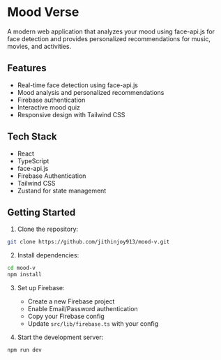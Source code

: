 # Mood Verse

A modern web application that analyzes your mood using face-api.js for face detection and provides personalized recommendations for music, movies, and activities.

## Features

- Real-time face detection using face-api.js
- Mood analysis and personalized recommendations
- Firebase authentication
- Interactive mood quiz
- Responsive design with Tailwind CSS

## Tech Stack

- React
- TypeScript
- face-api.js
- Firebase Authentication
- Tailwind CSS
- Zustand for state management

## Getting Started

1. Clone the repository:
```bash
git clone https://github.com/jithinjoy913/mood-v.git
```

2. Install dependencies:
```bash
cd mood-v
npm install
```

3. Set up Firebase:
   - Create a new Firebase project
   - Enable Email/Password authentication
   - Copy your Firebase config
   - Update `src/lib/firebase.ts` with your config

4. Start the development server:
```bash
npm run dev
```

